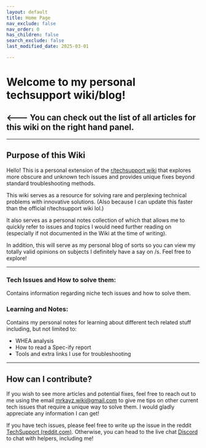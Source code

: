 ```yaml
---
layout: default
title: Home Page
nav_exclude: false
nav_order: 0
has_children: false
search_exclude: false
last_modified_date: 2025-03-01

---
```

# Welcome to my personal techsupport wiki/blog!

## <--- You can check out the list of all articles for this wiki on the right hand panel.
---
## Purpose of this Wiki

Hello! This is a personal extension of the [r/techsupport wiki](https://rtech.support/) that explores more obscure and unknown tech issues and provides unique fixes beyond standard troubleshooting methods.

This wiki serves as a resource for solving rare and perplexing technical problems with innovative solutions. (Also because I can update this faster than the official r/techsupport wiki lol.)

It also serves as a personal notes collection of which that allows me to quickly refer to issues and topics I would need further reading on (especially if not documented in the Wiki at the time of writing).

In addition, this will serve as my personal blog of sorts so you can view my totally valid opinions on subjects I definitely have a say on /s. Feel free to explore!

---
### Tech Issues and How to solve them:
Contains information regarding niche tech issues and how to solve them.

### Learning and Notes:
Contains my personal notes for learning about different tech related stuff including, but not limited to:
- WHEA analysis
- How to read a Spec-ify report
- Tools and extra links I use for troubleshooting

---
## How can I contribute?

If you wish to see more articles and potential fixes, feel free to reach out to me using the email [mrkayz.wiki@gmail.com](mailto:mrkayz.wiki@gmail.com) to give me tips on other current tech issues that require a unique way to solve them. I would gladly appreciate any information I can get!

If you have tech issues, please feel free to write up the issue in the reddit [TechSupport (reddit.com)](https://www.reddit.com/r/techsupport/). Otherwise, you can head to the live chat [Discord](https://discord.com/invite/2EDwzWa) to chat with helpers, including me!